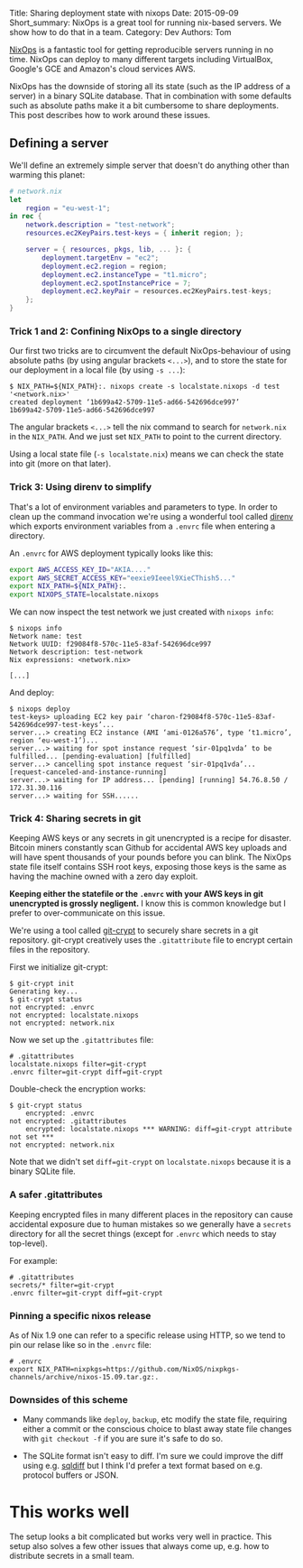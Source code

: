 Title: Sharing deployment state with nixops
Date: 2015-09-09
Short_summary: NixOps is a great tool for running nix-based servers. We show how to do that in a team.
Category: Dev
Authors: Tom

[NixOps](https://github.com/NixOS/nixops) is a fantastic tool for
getting reproducible servers running in no time. NixOps can deploy to
many different targets including VirtualBox, Google's GCE and Amazon's
cloud services AWS.

NixOps has the downside of storing all its state (such as the IP
address of a server) in a binary SQLite database. That in combination
with some defaults such as absolute paths make it a bit cumbersome to
share deployments. This post describes how to work around these
issues.

<!-- PELICAN_END_SUMMARY -->

## Defining a server

We'll define an extremely simple server that doesn't do anything other
than warming this planet:

```nix
# network.nix
let
    region = "eu-west-1";
in rec {
    network.description = "test-network";
    resources.ec2KeyPairs.test-keys = { inherit region; };

    server = { resources, pkgs, lib, ... }: {
        deployment.targetEnv = "ec2";
        deployment.ec2.region = region;
        deployment.ec2.instanceType = "t1.micro";
        deployment.ec2.spotInstancePrice = 7;
        deployment.ec2.keyPair = resources.ec2KeyPairs.test-keys;
    };
}
```


### Trick 1 and 2: Confining NixOps to a single directory

Our first two tricks are to circumvent the default NixOps-behaviour of
using absolute paths (by using angular brackets `<...>`), and to store
the state for our deployment in a local file (by using `-s ...`):

```
$ NIX_PATH=${NIX_PATH}:. nixops create -s localstate.nixops -d test '<network.nix>'
created deployment ‘1b699a42-5709-11e5-ad66-542696dce997’
1b699a42-5709-11e5-ad66-542696dce997
```

The angular brackets `<...>` tell the nix command to search for
`network.nix` in the `NIX_PATH`. And we just set `NIX_PATH` to point
to the current directory.

Using a local state file (`-s localstate.nix`) means we can check the
state into git (more on that later).


### Trick 3: Using direnv to simplify

That's a lot of environment variables and parameters to type. In order
to clean up the command invocation we're using a wonderful tool called
[direnv](https://github.com/direnv/direnv) which exports environment
variables from a `.envrc` file when entering a directory.

An `.envrc` for AWS deployment typically looks like this:

```bash
export AWS_ACCESS_KEY_ID="AKIA...."
export AWS_SECRET_ACCESS_KEY="eexie9Ieeel9XieCThish5..."
export NIX_PATH=${NIX_PATH}:.
export NIXOPS_STATE=localstate.nixops
```

We can now inspect the test network we just created with `nixops
info`:

```console
$ nixops info
Network name: test
Network UUID: f29084f8-570c-11e5-83af-542696dce997
Network description: test-network
Nix expressions: <network.nix>

[...]
```

And deploy:

```console
$ nixops deploy
test-keys> uploading EC2 key pair ‘charon-f29084f8-570c-11e5-83af-542696dce997-test-keys’...
server...> creating EC2 instance (AMI ‘ami-0126a576’, type ‘t1.micro’, region ‘eu-west-1’)...
server...> waiting for spot instance request ‘sir-01pq1vda’ to be fulfilled... [pending-evaluation] [fulfilled]
server...> cancelling spot instance request ‘sir-01pq1vda’... [request-canceled-and-instance-running]
server...> waiting for IP address... [pending] [running] 54.76.8.50 / 172.31.30.116
server...> waiting for SSH......
```


### Trick 4: Sharing secrets in git

Keeping AWS keys or any secrets in git unencrypted is a recipe for
disaster. Bitcoin miners constantly scan Github for accidental AWS key
uploads and will have spent thousands of your pounds before you can
blink. The NixOps state file itself contains SSH root keys, exposing
those keys is the same as having the machine owned with a zero day exploit.

**Keeping either the statefile or the `.envrc` with your AWS keys
in git unencrypted is grossly negligent.** I know this is common
knowledge but I prefer to over-communicate on this issue.

We're using a tool called
[git-crypt](https://github.com/AGWA/git-crypt) to securely share
secrets in a git repository. git-crypt creatively uses the
`.gitattribute` file to encrypt certain files in the repository.

First we initialize git-crypt:

```console
$ git-crypt init
Generating key...
$ git-crypt status
not encrypted: .envrc
not encrypted: localstate.nixops
not encrypted: network.nix
```

Now we set up the `.gitattributes` file:

```shell
# .gitattributes
localstate.nixops filter=git-crypt
.envrc filter=git-crypt diff=git-crypt
```

Double-check the encryption works:

```console
$ git-crypt status
    encrypted: .envrc
not encrypted: .gitattributes
    encrypted: localstate.nixops *** WARNING: diff=git-crypt attribute not set ***
not encrypted: network.nix
```

Note that we didn't set `diff=git-crypt` on `localstate.nixops`
because it is a binary SQLite file.


### A safer .gitattributes

Keeping encrypted files in many different places in the repository can
cause accidental exposure due to human mistakes so we generally have a
`secrets` directory for all the secret things (except for `.envrc`
which needs to stay top-level).

For example:

```shell
# .gitattributes
secrets/* filter=git-crypt
.envrc filter=git-crypt diff=git-crypt
```

### Pinning a specific nixos release

As of Nix 1.9 one can refer to a specific release using HTTP, so we
tend to pin our relase like so in the `.envrc` file:

```shell
# .envrc
export NIX_PATH=nixpkgs=https://github.com/NixOS/nixpkgs-channels/archive/nixos-15.09.tar.gz:.
```


### Downsides of this scheme

* Many commands like `deploy`, `backup`, etc modify the state file,
requiring either a commit or the conscious choice to blast away state
file changes with `git checkout -f` if you are sure it's safe to do
so.

* The SQLite format isn't easy to diff. I'm sure we could improve the
diff using e.g. [sqldiff](https://www.sqlite.org/sqldiff.html) but I
think I'd prefer a text format based on e.g. protocol buffers or JSON.


# This works well

The setup looks a bit complicated but works very well in
practice. This setup also solves a few other issues that always come
up, e.g. how to distribute secrets in a small team.
